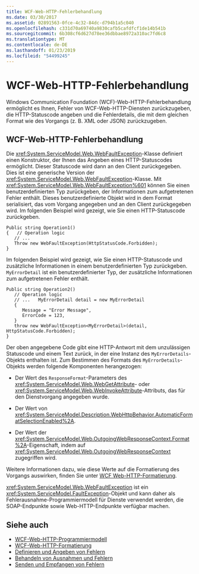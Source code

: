 ```yaml
---
title: WCF-Web-HTTP-Fehlerbehandlung
ms.date: 03/30/2017
ms.assetid: 02891563-0fce-4c32-84dc-d794b1a5c040
ms.openlocfilehash: c331d70a69740a9830cafb5cafdfcf1de14b541b
ms.sourcegitcommit: 6b308cf6d627d78ee36dbbae8972a310ac7fd6c8
ms.translationtype: MT
ms.contentlocale: de-DE
ms.lasthandoff: 01/23/2019
ms.locfileid: "54499245"
---
```

# <a name="wcf-web-http-error-handling"></a>WCF-Web-HTTP-Fehlerbehandlung
Windows Communication Foundation (WCF)-Web-HTTP-Fehlerbehandlung ermöglicht es Ihnen, Fehler von WCF-Web-HTTP-Diensten zurückzugeben, die HTTP-Statuscode angeben und die Fehlerdetails, die mit dem gleichen Format wie des Vorgangs (z. B. XML oder JSON) zurückzugeben.  
  
## <a name="wcf-web-http-error-handling"></a>WCF-Web-HTTP-Fehlerbehandlung  
 Die <xref:System.ServiceModel.Web.WebFaultException>-Klasse definiert einen Konstruktor, der Ihnen das Angeben eines HTTP-Statuscodes ermöglicht. Dieser Statuscode wird dann an den Client zurückgegeben. Dies ist eine generische Version der <xref:System.ServiceModel.Web.WebFaultException>-Klasse. Mit <xref:System.ServiceModel.Web.WebFaultException%601> können Sie einen benutzerdefinierten Typ zurückgeben, der Informationen zum aufgetretenen Fehler enthält. Dieses benutzerdefinierte Objekt wird in dem Format serialisiert, das vom Vorgang angegeben und an den Client zurückgegeben wird. Im folgenden Beispiel wird gezeigt, wie Sie einen HTTP-Statuscode zurückgeben.  
  
```  
Public string Operation1()  
{   // Operation logic  
   // ...  
   Throw new WebFaultException(HttpStatusCode.Forbidden);  
}  
```  
  
 Im folgenden Beispiel wird gezeigt, wie Sie einen HTTP-Statuscode und zusätzliche Informationen in einem benutzerdefinierten Typ zurückgeben. `MyErrorDetail` ist ein benutzerdefinierter Typ, der zusätzliche Informationen zum aufgetretenen Fehler enthält.  
  
```  
Public string Operation2()  
   // Operation logic  
   // ...   MyErrorDetail detail = new MyErrorDetail  
   {  
      Message = "Error Message",  
      ErrorCode = 123,  
   }  
   throw new WebFaultException<MyErrorDetail>(detail, HttpStatusCode.Forbidden);  
}  
```  
  
 Der oben angegebene Code gibt eine HTTP-Antwort mit dem unzulässigen Statuscode und einem Text zurück, in der eine Instanz des `MyErrorDetails`-Objekts enthalten ist. Zum Bestimmen des Formats des `MyErrorDetails`-Objekts werden folgende Komponenten herangezogen:  
  
-   Der Wert des `ResponseFormat`-Parameters des <xref:System.ServiceModel.Web.WebGetAttribute>- oder <xref:System.ServiceModel.Web.WebInvokeAttribute>-Attributs, das für den Dienstvorgang angegeben wurde.  
  
-   Der Wert von <xref:System.ServiceModel.Description.WebHttpBehavior.AutomaticFormatSelectionEnabled%2A>.  
  
-   Der Wert der <xref:System.ServiceModel.Web.OutgoingWebResponseContext.Format%2A>-Eigenschaft, indem auf <xref:System.ServiceModel.Web.OutgoingWebResponseContext> zugegriffen wird.  
  
 Weitere Informationen dazu, wie diese Werte auf die Formatierung des Vorgangs auswirken, finden Sie unter [WCF Web-HTTP-Formatierung](../../../../docs/framework/wcf/feature-details/wcf-web-http-formatting.md).  
  
 <xref:System.ServiceModel.Web.WebFaultException> ist ein <xref:System.ServiceModel.FaultException>-Objekt und kann daher als Fehlerausnahme-Programmiermodell für Dienste verwendet werden, die SOAP-Endpunkte sowie Web-HTTP-Endpunkte verfügbar machen.  
  
## <a name="see-also"></a>Siehe auch
- [WCF-Web-HTTP-Programmiermodell](../../../../docs/framework/wcf/feature-details/wcf-web-http-programming-model.md)
- [WCF-Web-HTTP-Formatierung](../../../../docs/framework/wcf/feature-details/wcf-web-http-formatting.md)
- [Definieren und Angeben von Fehlern](../../../../docs/framework/wcf/defining-and-specifying-faults.md)
- [Behandeln von Ausnahmen und Fehlern](../../../../docs/framework/wcf/extending/handling-exceptions-and-faults.md)
- [Senden und Empfangen von Fehlern](../../../../docs/framework/wcf/sending-and-receiving-faults.md)
